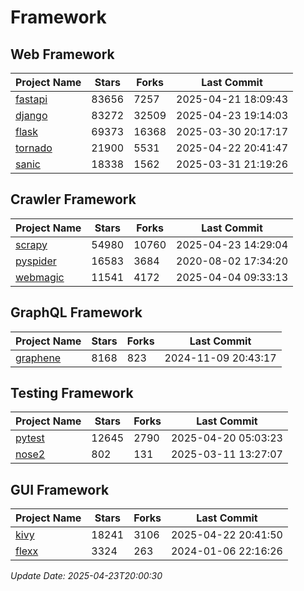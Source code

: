 # Framework

## Web Framework
| Project Name | Stars | Forks | Last Commit |
| ------------ | ----- | ----- | ----------- |
| [fastapi](https://github.com/fastapi/fastapi) | 83656 | 7257 | 2025-04-21 18:09:43 |
| [django](https://github.com/django/django) | 83272 | 32509 | 2025-04-23 19:14:03 |
| [flask](https://github.com/pallets/flask) | 69373 | 16368 | 2025-03-30 20:17:17 |
| [tornado](https://github.com/tornadoweb/tornado) | 21900 | 5531 | 2025-04-22 20:41:47 |
| [sanic](https://github.com/sanic-org/sanic) | 18338 | 1562 | 2025-03-31 21:19:26 |

## Crawler Framework
| Project Name | Stars | Forks | Last Commit |
| ------------ | ----- | ----- | ----------- |
| [scrapy](https://github.com/scrapy/scrapy) | 54980 | 10760 | 2025-04-23 14:29:04 |
| [pyspider](https://github.com/binux/pyspider) | 16583 | 3684 | 2020-08-02 17:34:20 |
| [webmagic](https://github.com/code4craft/webmagic) | 11541 | 4172 | 2025-04-04 09:33:13 |

## GraphQL Framework
| Project Name | Stars | Forks | Last Commit |
| ------------ | ----- | ----- | ----------- |
| [graphene](https://github.com/graphql-python/graphene) | 8168 | 823 | 2024-11-09 20:43:17 |

## Testing Framework
| Project Name | Stars | Forks | Last Commit |
| ------------ | ----- | ----- | ----------- |
| [pytest](https://github.com/pytest-dev/pytest) | 12645 | 2790 | 2025-04-20 05:03:23 |
| [nose2](https://github.com/nose-devs/nose2) | 802 | 131 | 2025-03-11 13:27:07 |

## GUI Framework
| Project Name | Stars | Forks | Last Commit |
| ------------ | ----- | ----- | ----------- |
| [kivy](https://github.com/kivy/kivy) | 18241 | 3106 | 2025-04-22 20:41:50 |
| [flexx](https://github.com/flexxui/flexx) | 3324 | 263 | 2024-01-06 22:16:26 |

*Update Date: 2025-04-23T20:00:30*